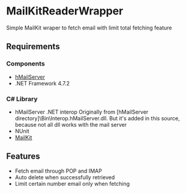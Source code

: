 # MailKitReaderWrapper
Simple MailKit wraper to fetch email with limit total fetching feature

## Requirements

### Components

- [hMailServer](https://www.hmailserver.com/)
- .NET Framework 4.7.2

### C# Library

- hMailServer .NET interop 
  Originally from [hMailServer directory]\Bin\Interop.hMailServer.dll. But it's added in this source, because not all dll works with the mail server
- NUnit
- [MailKit](https://www.mimekit.net/)

## Features

- Fetch email through POP and IMAP
- Auto delete when successfully retrieved
- Limit certain number email only when fetching